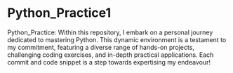 # Python_Practice1
Python_Practice: Within this repository, I embark on a personal journey dedicated to mastering Python. This dynamic environment is a testament to my commitment, featuring a diverse range of hands-on projects, challenging coding exercises, and in-depth practical applications. Each commit and code snippet is a step towards expertising my endeavour!
